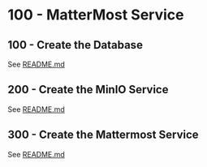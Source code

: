 # 100 - MatterMost Service

## 100 - Create the Database

See [README.md](./100/README.md)

## 200 - Create the MinIO Service

See [README.md](./200/README.md)

## 300 - Create the Mattermost Service

See [README.md](./300/README.md)
